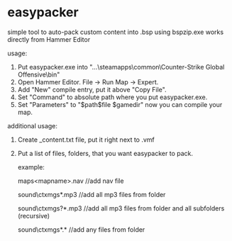 # easypacker
simple tool to auto-pack custom content into .bsp using bspzip.exe
works directly from Hammer Editor

usage:

1. Put easypacker.exe into "...\steamapps\common\Counter-Strike Global Offensive\bin\"
1. Open Hammer Editor. File -> Run Map -> Expert.
2. Add "New" compile entry, put it above "Copy File".
3. Set "Command" to absolute path where you put easypacker.exe.
4. Set "Parameters" to "$path\$file $gamedir"
now you can compile your map.

additional usage:

1. Create <mapname>_content.txt file, put it right next to <mapname>.vmf
2. Put a list of files, folders, that you want easypacker to pack. 
   
   example:
   
   maps\<mapname>.nav		//add nav file
   
   sound\ctxmgs\*.mp3		//add all mp3 files from folder
   
   sound\ctxmgs?\*.mp3		//add all mp3 files from folder and all subfolders (recursive)
   
   sound\ctxmgs\*.*		//add any files from folder
   
  
